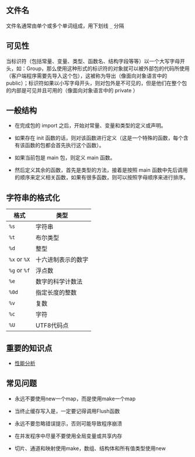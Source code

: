 ## 文件名

文件名通常由单个或多个单词组成，用下划线 `_` 分隔

## 可见性

当标识符（包括常量、变量、类型、函数名、结构字段等等）以一个大写字母开头，如：Group，那么使用这种形式的标识符的对象就可以被外部包的代码所使用（客户端程序需要先导入这个包），这被称为导出（像面向对象语言中的 public）；标识符如果以小写字母开头，则对包外是不可见的，但是他们在整个包的内部是可见并且可用的（像面向对象语言中的 private ）

## 一般结构

- 在完成包的 import 之后，开始对常量、变量和类型的定义或声明。

- 如果存在 init 函数的话，则对该函数进行定义（这是一个特殊的函数，每个含有该函数的包都会首先执行这个函数）。

- 如果当前包是 main 包，则定义 main 函数。

- 然后定义其余的函数，首先是类型的方法，接着是按照 main 函数中先后调用的顺序来定义相关函数，如果有很多函数，则可以按照字母顺序来进行排序。

## 字符串的格式化

|格式|类型|
|---|---|
|`%s`|字符串|
|`%t`|布尔类型|
|`%d`|整型|
|`%x` or `%X`|十六进制表示的数字|
|`%g` or `%f`|浮点数|
|`%e`|数字的科学计数法|
|`%0d`|指定长度的整数|
|`%v`|复数|
|`%c`|字符|
|`%U`|UTF8代码点|

## 重要的知识点

- [性能分析](https://github.com/Unknwon/the-way-to-go_ZH_CN/blob/master/eBook/13.10.md)

## 常见问题

- 永远不要使用new一个map，而是使用make一个map

- 当终止缓存写入是，一定要记得调用Flush函数

- 永远不要忽略错误提示，否则可能导致程序崩溃

- 在并发程序中尽量不要使用全局变量或共享内存

- 切片、通道和映射使用make，数组、结构体和所有值类型使用new

